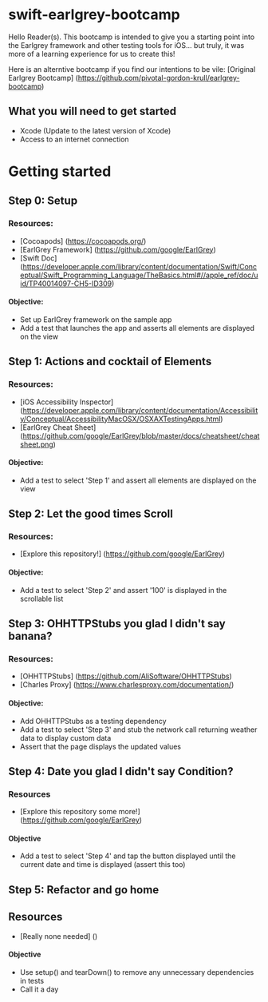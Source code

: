# swift-earlgrey-bootcamp

Hello Reader(s). This bootcamp is intended to give you a starting point into the Earlgrey framework and other testing tools for iOS... but truly, it was more of a learning experience for us to create this! 

Here is an alterntive bootcamp if you find our intentions to be vile: [Original Earlgrey Bootcamp] (https://github.com/pivotal-gordon-krull/earlgrey-bootcamp)

## What you will need to get started
- Xcode (Update to the latest version of Xcode)
- Access to an internet connection

# Getting started

## Step 0: Setup

### Resources:
- [Cocoapods] (https://cocoapods.org/)
- [EarlGrey Framework] (https://github.com/google/EarlGrey)
- [Swift Doc] (https://developer.apple.com/library/content/documentation/Swift/Conceptual/Swift_Programming_Language/TheBasics.html#//apple_ref/doc/uid/TP40014097-CH5-ID309)

#### Objective:
- Set up EarlGrey framework on the sample app
- Add a test that launches the app and asserts all elements are displayed on the view

## Step 1: Actions and cocktail of Elements

### Resources:
- [iOS Accessibility Inspector] (https://developer.apple.com/library/content/documentation/Accessibility/Conceptual/AccessibilityMacOSX/OSXAXTestingApps.html) 
- [EarlGrey Cheat Sheet] (https://github.com/google/EarlGrey/blob/master/docs/cheatsheet/cheatsheet.png)

#### Objective:
- Add a test to select 'Step 1' and assert all elements are displayed on the view 

## Step 2: Let the good times Scroll

### Resources:
- [Explore this repository!] (https://github.com/google/EarlGrey)

#### Objective:
- Add a test to select 'Step 2' and assert '100' is displayed in the scrollable list

## Step 3: OHHTTPStubs you glad I didn't say banana?

### Resources:
- [OHHTTPStubs] (https://github.com/AliSoftware/OHHTTPStubs)
- [Charles Proxy] (https://www.charlesproxy.com/documentation/)

#### Objective:
- Add OHHTTPStubs as a testing dependency
- Add a test to select 'Step 3' and stub the network call returning weather data to display custom data
- Assert that the page displays the updated values

## Step 4: Date you glad I didn't say Condition?

### Resources
- [Explore this repository some more!] (https://github.com/google/EarlGrey)

#### Objective
- Add a test to select 'Step 4' and tap the button displayed until the current date and time is displayed (assert this too)

## Step 5: Refactor and go home

## Resources
- [Really none needed] ()

#### Objective
- Use setup() and tearDown() to remove any unnecessary dependencies in tests
- Call it a day 